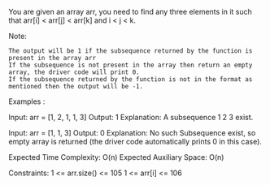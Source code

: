 You are given an array arr, you need to find any three elements in it such that arr[i] < arr[j] < arr[k] and i < j < k.

Note:

    The output will be 1 if the subsequence returned by the function is present in the array arr
    If the subsequence is not present in the array then return an empty array, the driver code will print 0.
    If the subsequence returned by the function is not in the format as mentioned then the output will be -1.

Examples :

Input: arr = [1, 2, 1, 1, 3]
Output: 1
Explanation: A subsequence 1 2 3 exist.

Input: arr = [1, 1, 3]
Output: 0
Explanation: No such Subsequence exist, so empty array is returned (the driver code automatically prints 0 in this case).

Expected Time Complexity: O(n)
Expected Auxiliary Space: O(n)

Constraints:
1 <= arr.size() <= 105
1 <= arr[i] <= 106
